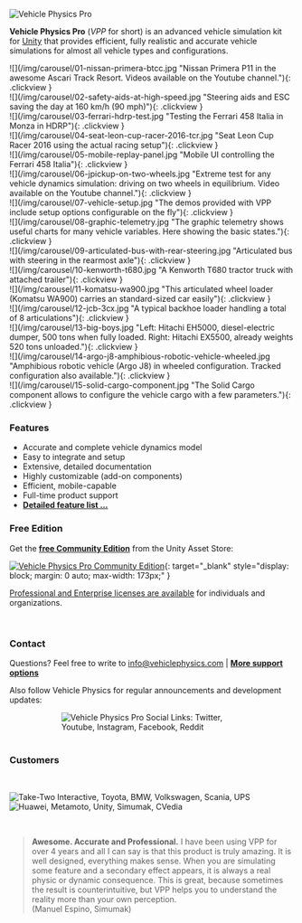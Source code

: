 ![Vehicle Physics Pro](/img/vehicle-physics-pro.png)

**Vehicle Physics Pro** (_VPP_ for short) is an advanced vehicle simulation kit for [Unity](http://unity.com)
that provides efficient, fully realistic and accurate vehicle simulations for almost all vehicle
types and configurations.
<div markdown=1 class="slick-carousel slick-home">
<section markdown=1 class="slider-home">
<div markdown=1>
![](/img/carousel/01-nissan-primera-btcc.jpg "Nissan Primera P11 in the awesome Ascari Track Resort. Videos available on the Youtube channel."){: .clickview }
</div>
<div markdown=1>
![](/img/carousel/02-safety-aids-at-high-speed.jpg "Steering aids and ESC saving the day at 160 km/h (90 mph)"){: .clickview }
</div>
<div markdown=1>
![](/img/carousel/03-ferrari-hdrp-test.jpg "Testing the Ferrari 458 Italia in Monza in HDRP"){: .clickview }
</div>
<div markdown=1>
![](/img/carousel/04-seat-leon-cup-racer-2016-tcr.jpg "Seat Leon Cup Racer 2016 using the actual racing setup"){: .clickview }
</div>
<div markdown=1>
![](/img/carousel/05-mobile-replay-panel.jpg "Mobile UI controlling the Ferrari 458 Italia"){: .clickview }
</div>
<div markdown=1>
![](/img/carousel/06-jpickup-on-two-wheels.jpg "Extreme test for any vehicle dynamics simulation: driving on two wheels in equilibrium. Video available on the Youtube channel."){: .clickview }
</div>
<div markdown=1>
![](/img/carousel/07-vehicle-setup.jpg "The demos provided with VPP include setup options configurable on the fly"){: .clickview }
</div>
<div markdown=1>
![](/img/carousel/08-graphic-telemetry.jpg "The graphic telemetry shows useful charts for many vehicle variables. Here showing the basic states."){: .clickview }
</div>
<div markdown=1>
![](/img/carousel/09-articulated-bus-with-rear-steering.jpg "Articulated bus with steering in the rearmost axle"){: .clickview }
</div>
<div markdown=1>
![](/img/carousel/10-kenworth-t680.jpg "A Kenworth T680 tractor truck with attached trailer"){: .clickview }
</div>
<div markdown=1>
![](/img/carousel/11-komatsu-wa900.jpg "This articulated wheel loader (Komatsu WA900) carries an standard-sized car easily"){: .clickview }
</div>
<div markdown=1>
![](/img/carousel/12-jcb-3cx.jpg "A typical backhoe loader handling a total of 8 articulations"){: .clickview }
</div>
<div markdown=1>
![](/img/carousel/13-big-boys.jpg "Left: Hitachi EH5000, diesel-electric dumper, 500 tons when fully loaded. Right: Hitachi EX5500, already weights 520 tons unloaded."){: .clickview }
</div>
<div markdown=1>
![](/img/carousel/14-argo-j8-amphibious-robotic-vehicle-wheeled.jpg "Amphibious robotic vehicle (Argo J8) in wheeled configuration. Tracked configuration also available."){: .clickview }
</div>
<div markdown=1>
![](/img/carousel/15-solid-cargo-component.jpg "The Solid Cargo component allows to configure the vehicle cargo with a few parameters."){: .clickview }
</div>
</section>
</div>

### Features

- Accurate and complete vehicle dynamics model
- Easy to integrate and setup
- Extensive, detailed documentation
- Highly customizable (add-on components)
- Efficient, mobile-capable
- Full-time product support
- **[Detailed feature list ...](/about/features/)**

### Free Edition

Get the **[free Community Edition](https://assetstore.unity.com/packages/tools/physics/vehicle-physics-pro-community-edition-153556)**
from the Unity Asset Store:

[![Vehicle Physics Pro Community Edition](/img/Unity_AS_Badge_RGB.png "Vehicle Physics Pro Community Edition")](https://assetstore.unity.com/packages/tools/physics/vehicle-physics-pro-community-edition-153556){: target="_blank" style="display: block; margin: 0 auto; max-width: 173px;" }

[Professional and Enterprise licenses are available](/about/licensing/) for individuals and organizations.

<br>

### Contact

Questions? Feel free to write to [info@vehiclephysics.com](mailto:info@vehiclephysics.com) | **[More support options](/about/support)**

Also follow Vehicle Physics for regular announcements and development updates:

<div style="position: relative; display: block; margin: 0 auto; max-width: 320px;">
	<img alt="Vehicle Physics Pro Social Links: Twitter, Youtube, Instagram, Facebook, Reddit" src="/img/vehicle-physics-pro-social-links.png">
	<a href="https://twitter.com/VehiclePhysics" title="Twitter" target=_blank" style="position: absolute; left: 0%; top: 0%; width: 17.5%; height: 100%; z-index: 2;"></a>
	<a href="https://www.youtube.com/c/VehiclePhysics" title="Youtube" target=_blank" style="position: absolute; left: 19.38%; top: 0%; width: 20.31%; height: 100%; z-index: 2;"></a>
	<a href="https://www.instagram.com/VehiclePhysics" title="Instagram" target=_blank" style="position: absolute; left: 41.56%; top: 0%; width: 18.13%; height: 100%; z-index: 2;"></a>
	<a href="https://www.facebook.com/vehiclephysics" title="Facebook" target=_blank" style="position: absolute; left: 61.56%; top: 0%; width: 20%; height: 100%; z-index: 2;"></a>
	<a href="https://www.reddit.com/user/vehiclephysics" title="Reddit" target=_blank" style="position: absolute; left: 83.13%; top: 0%; width: 18.44%; height: 100%; z-index: 2;"></a>
</div>

<br>

### Customers

&nbsp;

<div style="position: relative; display: block; margin: 0 auto; max-width: 680px">
	<img alt="Take-Two Interactive, Toyota, BMW, Volkswagen, Scania, UPS" src="/img/vehicle-physics-pro-clients-1.png">
	<a title="Take-Two Interactive" style="position: absolute; left: 0%; top: 0%; width: 14.71%; height: 100%; z-index: 2;"></a>
	<a title="Toyota" style="position: absolute; left: 16.62%; top: 0%; width: 16.47%; height: 100%; z-index: 2;"></a>
	<a title="BMW" style="position: absolute; left: 34.41%; top: 0%; width: 15.59%; height: 100%; z-index: 2;"></a>
	<a title="Volkswagen" style="position: absolute; left: 52.65%; top: 0%; width: 14.41%; height: 100%; z-index: 2;"></a>
	<a title="Scania" style="position: absolute; left: 69.71%; top: 0%; width: 15.59%; height: 100%; z-index: 2;"></a>
	<a title="UPS" style="position: absolute; left: 86.91%; top: 0%; width: 15.15%; height: 100%; z-index: 2;"></a>
</div>

<div style="position: relative; display: block; margin: 0 auto; max-width: 680px">
	<img alt="Huawei, Metamoto, Unity, Simumak, CVedia" src="/img/vehicle-physics-pro-clients-2.png">
	<a title="Huawei" style="position: absolute; left: 8.38%; top: 0%; width: 14.71%; height: 100%; z-index: 2;"></a>
	<a title="Metamoto" style="position: absolute; left: 25.44%; top: 0%; width: 16.47%; height: 100%; z-index: 2;"></a>
	<a title="Unity" style="position: absolute; left: 43.97%; top: 0%; width: 14.12%; height: 100%; z-index: 2;"></a>
	<a title="Simumak" style="position: absolute; left: 60.29%; top: 0%; width: 15.15%; height: 100%; z-index: 2;"></a>
	<a title="CVedia" style="position: absolute; left: 77.79%; top: 0%; width: 13.82%; height: 100%; z-index: 2;"></a>
</div>

&nbsp;

> **Awesome. Accurate and Professional.**
> I have been using VPP for over 4 years and all I can say is that this product is truly amazing.
> It is well designed, everything makes sense. When you are simulating some feature and a secondary
> effect appears, it is always a real physic or dynamic consequence. This is great, because
> sometimes the result is counterintuitive, but VPP helps you to understand the reality more than
> your own perception.<br>
> (Manuel Espino, Simumak)

